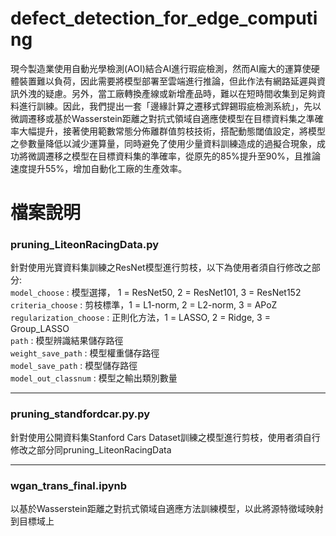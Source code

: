 # defect_detection_for_edge_computing
現今製造業使用自動光學檢測(AOI)結合AI進行瑕疵檢測，然而AI龐大的運算使硬體裝置難以負荷，因此需要將模型部署至雲端進行推論，但此作法有網路延遲與資訊外洩的疑慮。另外，當工廠轉換產線或新增產品時，難以在短時間收集到足夠資料進行訓練。因此，我們提出一套「邊緣計算之遷移式銲錫瑕疵檢測系統」，先以微調遷移或基於Wasserstein距離之對抗式領域自適應使模型在目標資料集之準確率大幅提升，接著使用範數常態分佈離群值剪枝技術，搭配動態閾值設定，將模型之參數量降低以減少運算量，同時避免了使用少量資料訓練造成的過擬合現象，成功將微調遷移之模型在目標資料集的準確率，從原先的85%提升至90%，且推論速度提升55%，增加自動化工廠的生產效率。

# 檔案說明

### pruning_LiteonRacingData.py ###
針對使用光寶資料集訓練之ResNet模型進行剪枝，以下為使用者須自行修改之部分:  
`model_choose` : 模型選擇， 1 = ResNet50, 2 = ResNet101, 3 = ResNet152  
`criteria_choose` : 剪枝標準，1 = L1-norm, 2 = L2-norm, 3 = APoZ  
`regularization_choose` : 正則化方法，1 = LASSO, 2 = Ridge, 3 = Group_LASSO  
`path` : 模型辨識結果儲存路徑  
`weight_save_path` : 模型權重儲存路徑  
`model_save_path` : 模型儲存路徑  
`model_out_classnum` : 模型之輸出類別數量  
***  


### pruning_standfordcar.py.py ###
針對使用公開資料集Stanford Cars Dataset訓練之模型進行剪枝，使用者須自行修改之部分同pruning_LiteonRacingData
***  


### wgan_trans_final.ipynb ###
以基於Wasserstein距離之對抗式領域自適應方法訓練模型，以此將源特徵域映射到目標域上
